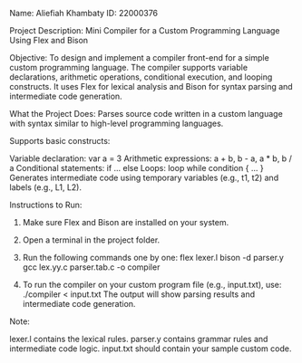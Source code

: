 Name: Aliefiah Khambaty
ID: 22000376

Project Description:
Mini Compiler for a Custom Programming Language Using Flex and Bison


Objective: To design and implement a compiler front-end for a simple custom programming language. The compiler supports variable declarations, arithmetic operations, conditional execution, and looping constructs. It uses Flex for lexical analysis and Bison for syntax parsing and intermediate code generation.


What the Project Does: Parses source code written in a custom language with syntax similar to high-level programming languages.

Supports basic constructs:

Variable declaration: var a = 3
Arithmetic expressions: a + b, b - a, a * b, b / a
Conditional statements: if ... else
Loops: loop while condition { ... }
Generates intermediate code using temporary variables (e.g., t1, t2) and labels (e.g., L1, L2).


Instructions to Run:

1. Make sure Flex and Bison are installed on your system.
2. Open a terminal in the project folder.
3. Run the following commands one by one:
flex lexer.l
bison -d parser.y
gcc lex.yy.c parser.tab.c -o compiler

4. To run the compiler on your custom program file (e.g., input.txt), use:
./compiler < input.txt
The output will show parsing results and intermediate code generation.


Note:

lexer.l contains the lexical rules.
parser.y contains grammar rules and intermediate code logic.
input.txt should contain your sample custom code.

